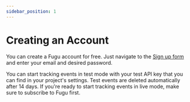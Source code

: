 ```yaml
---
sidebar_position: 1
---
```


# Creating an Account

You can create a Fugu account for free. Just navigate to the [Sign up form](https://app.fugu.lol/users/sign_up) and enter your email and desired password.

You can start tracking events in test mode with your test API key that you can find in your project's settings. Test events are deleted automatically after 14 days. If you're ready to start tracking events in live mode, make sure to subscribe to Fugu first.